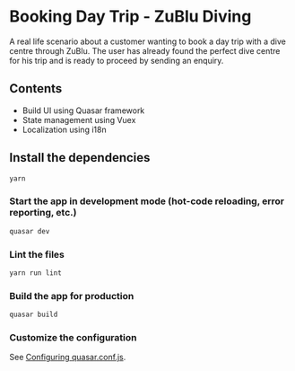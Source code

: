 # Booking Day Trip - ZuBlu Diving

A real life scenario about a customer wanting to book a day trip with a dive centre through ZuBlu. The user has already found the perfect dive centre for his trip and is ready to proceed by sending an enquiry.

## Contents
- Build UI using Quasar framework
- State management using Vuex
- Localization using i18n

## Install the dependencies
```bash
yarn
```

### Start the app in development mode (hot-code reloading, error reporting, etc.)
```bash
quasar dev
```

### Lint the files
```bash
yarn run lint
```

### Build the app for production
```bash
quasar build
```

### Customize the configuration
See [Configuring quasar.conf.js](https://quasar.dev/quasar-cli/quasar-conf-js).
